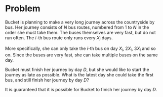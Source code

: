 # Problem

Bucket is planning to make a very long journey across the countryside by bus. Her journey consists of $N$ bus routes, numbered from $1$ to $N$ in the order she must take them. The buses themselves are very fast, but do not run often. The $i$-th bus route only runs every $X_i$ days.

More specifically, she can only take the $i$-th bus on day $X_i$, $2X_i$, $3X_i$ and so on. Since the buses are very fast, she can take multiple buses on the same day.

Bucket must finish her journey by day $D$, but she would like to start the journey as late as possible. What is the latest day she could take the first bus, and still finish her journey by day $D$?

It is guaranteed that it is possible for Bucket to finish her journey by day $D$.
